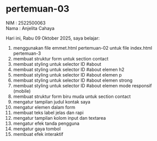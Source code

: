 # pertemuan-03

NIM : 2522500063<br>
Nama : Anjelita Cahaya<br>

Hari ini, Rabu 09 Oktober 2025, saya belajar:
<ol>
  <li>menggunakan file emmet.html pertemuan-02 untuk file index.html pertemuan-3</li>
  <li>membuat struktur form untuk section contact</li>
  <li>membuat styling untuk selector ID #about</li>
  <li>membuat styling untuk selector ID #about elemen h2</li>
  <li>membuat styling untuk selector ID #about elemen p</li>
  <li>membuat styling untuk selector ID #about elemen strong</li>
  <li>membuat styling untuk selector ID #about elemen mode responsif (mobile)</li>
  <li>membuat struktur form biru muda untuk section contact</li>
  <li>mengatur tampilan judul kontak saya</li>
  <li>mengatur elemen dalam form</li>
  <li>membuat teks label jelas dan rapi</li>
  <li>mengatur tampilan kolom input dan textarea</li>
  <li>mengatur efek tanda pengguna</li>
  <li>mengatur gaya tombol</li>
  <li>membuat efek interaktif</li>
</ol>

